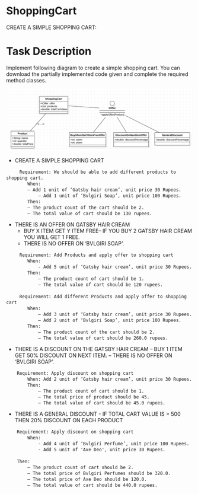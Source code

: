 # ShoppingCart
CREATE A SIMPLE SHOPPING CART:

# Task Description

Implement following diagram to create a simple shopping cart. You can download the partially implemented code given 
and complete the required method classes.

![alt text](https://github.com/code-exercise/ShoppingCart/blob/master/shopping-cart.jpg)



- CREATE A SIMPLE SHOPPING CART
```
	 Requirement: We should be able to add different products to shopping cart.
	    When:
		– Add 1 unit of ‘Gatsby hair cream’, unit price 30 Rupees.
	        – Add 1 unit of ‘Bvlgiri Soap’, unit price 100 Rupees.
	    Then:
		– The product count of the cart should be 2.
		– The total value of cart should be 130 rupees.
```
 * THERE IS AN OFFER ON GATSBY HAIR CREAM 
	* BUY X ITEM GET Y ITEM FREE– IF YOU BUY 2 GATSBY HAIR CREAM YOU WILL GET 1 FREE.
	* THERE IS NO OFFER ON ‘BVLGIRI SOAP’.
```
	 Requirement: Add Products and apply offer to shopping cart
		When: 
			- Add 5 unit of ‘Gatsby hair cream’, unit price 30 Rupees.
		Then:
			– The product count of cart should be 1.
			– The total value of cart should be 120 rupees.

	 Requirement: Add different Products and apply offer to shopping cart
		When:
			– Add 3 unit of ‘Gatsby hair cream’, unit price 30 Rupees.
			– Add 2 unit of ‘Bvlgiri Soap’, unit price 100 Rupees.
		Then:
			– The product count of the cart should be 2.
			– The total value of cart should be 260.0 rupees.		
```
- THERE IS A DISCOUNT ON THE GATSBY HAIR CREAM
	– BUY 1 ITEM GET 50% DISCOUNT ON NEXT ITEM.
	– THERE IS NO OFFER ON ‘BVLGIRI SOAP’.
```
    Requirement: Apply discount on shopping cart
        When: Add 2 unit of ‘Gatsby hair cream’, unit price 30 Rupees.
        Then:
            – The product count of cart should be 1.
            – The total price of product should be 45.
            – The total value of cart should be 45.0 rupees.	
```
- THERE IS A GENERAL DISCOUNT
       - IF TOTAL CART VALUE IS > 500 THEN 20% DISCOUNT ON EACH PRODUCT
```
   	Requirement: Apply discount on shopping cart
		When: 
		    - Add 4 unit of ‘Bvlgiri Perfume’, unit price 100 Rupees.
		    - Add 5 unit of 'Axe Deo', unit price 30 Rupees.

	Then:
		– The product count of cart should be 2.
		– The total price of Bvlgiri Perfumes should be 320.0.
		– The total price of Axe Deo should be 120.0.
		– The total value of cart should be 440.0 rupees.	
```		
